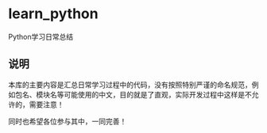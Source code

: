 # learn_python
Python学习日常总结

## 说明
本库的主要内容是汇总日常学习过程中的代码，没有按照特别严谨的命名规范，例如包名、模块名等可能使用的中文，目的就是了直观，实际开发过程中这样是不允许的，需要注意！

同时也希望各位参与其中，一同完善！
